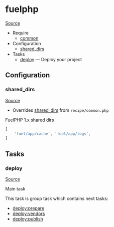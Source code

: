<!-- DO NOT EDIT THIS FILE! -->
<!-- Instead edit recipe/fuelphp.php -->
<!-- Then run bin/docgen -->

# fuelphp

[Source](/recipe/fuelphp.php)



* Require
  * [common](/docs/recipe/common.md)
* Configuration
  * [shared_dirs](#shared_dirs)
* Tasks
  * [deploy](#deploy) — Deploy your project

## Configuration
### shared_dirs
[Source](https://github.com/deployphp/deployer/search?q=%22shared_dirs%22+in%3Afile+language%3Aphp+path%3Arecipe+filename%3Afuelphp.php)

* Overrides [shared_dirs](/docs/recipe/common.md#shared_dirs) from `recipe/common.php`

FuelPHP 1.x shared dirs

```php title="Default value"
[
    'fuel/app/cache', 'fuel/app/logs',
]
```



## Tasks
### deploy
[Source](https://github.com/deployphp/deployer/search?q=%22deploy%22+in%3Afile+language%3Aphp+path%3Arecipe+filename%3Afuelphp.php)

Main task


This task is group task which contains next tasks:
* [deploy:prepare](/docs/recipe/common.md#deployprepare)
* [deploy:vendors](/docs/recipe/deploy/vendors.md#deployvendors)
* [deploy:publish](/docs/recipe/common.md#deploypublish)


